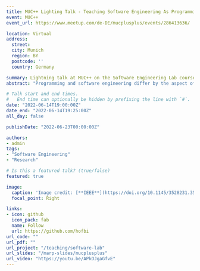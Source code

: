 ```yaml
---
title: MUC++ Lighting Talk - Teaching Software Engineering As Programming Over Time
event: MUC++
event_url: https://www.meetup.com/de-DE/mucplusplus/events/286413636/

location: Virtual
address:
  street:
  city: Munich
  region: BY
  postcode: ''
  country: Germany

summary: Lightning talk at MUC++ on the Software Engineering Lab course offered at the Technical University of Munich
abstract: "Programming and software engineering differ by the aspect of time and scale. Going beyond just implementing software that fulfills requirements, software engineering also means writing code that can be maintained by multiple contributors over months, years or even decades. Due to the limited time of university projects, students mainly learn to focus on writing software that works once. In industry, software lifetime is longer and the aspect of time becomes highly relevant. Professional software must be readable and modular to be maintainable. In this talk, we present an experience report on a novel university course in software engineering. The course teaches the concepts of unit testing, refactoring, and automation tools to novices with basic programming experience. We present those concepts for the example of C++, but they are applicable to any programming language. Our goal is to teach students the key concepts of software engineering early on, giving them the opportunity to benefit from these concepts in their further projects. We present these concepts in five plenary lectures with live coding sessions, and then student teams apply the concepts in five practical homework assignments. All assignments contribute to a single project maintained and improved by the student groups for the duration of the course. Additionally, we present a teaching tool framework that can be used to automate tasks for student project management and examinations. Finally, we discuss the lessons learned from conducting this course for the first time. We believe this course is a valuable step towards including essential software engineering skills in the education of science and engineering students."

# Talk start and end times.
#   End time can optionally be hidden by prefixing the line with `#`.
date: "2022-06-14T19:00:00Z"
date_end: "2022-06-14T19:25:00Z"
all_day: false

publishDate: "2022-06-23T00:00:00Z"

authors:
- admin
tags:
- "Software Engineering"
- "Research"

# Is this a featured talk? (true/false)
featured: true

image:
  caption: 'Image credit: [**IEEE**](https://doi.org/10.1145/3528231.3528353)'
  focal_point: Right

links:
- icon: github
  icon_pack: fab
  name: Follow
  url: https://github.com/hofbi
url_code: ""
url_pdf: ""
url_project: "/teaching/software-lab"
url_slides: "/marp-slides/mucplusplus"
url_video: "https://youtu.be/APkOJgaGfvE"
---
```

